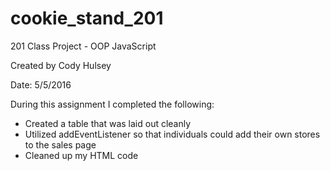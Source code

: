 # cookie_stand_201
201 Class Project - OOP JavaScript

Created by Cody Hulsey

Date: 5/5/2016

During this assignment I completed the following:
- Created a table that was laid out cleanly
- Utilized addEventListener so that individuals could add their own stores to the sales page
- Cleaned up my HTML code
